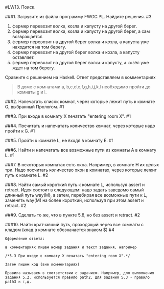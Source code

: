 #LW13. Поиск.

###1. Загрузите из файла программу FWGC.PL. Найдите решения. #3

1. фермер перевозит волка, козла и капусту на другой берег.
2. фермер перевозит волка, козла и капусту на другой берег, а сам возвращается.
3. фермер перевозит на другой берег волка и козла, а капуста уже находится на том берегу.
4. фермер перевозит на другой берег волка и козла, а капусту оставляет.
5. фермер перевозит на другой берег волка и капусту, а козёл  уже ждет на том берегу.

Сравните с решением на Haskell.
Ответ представляем в комментариях


> В доме с комнатами a, b,c,d,e,f,g,h,i,j,k,l необходимо пройти до комнаты g и l.

###2. Напечатать список комнат, через которые лежит путь к комнате G, выбранный Прологом. #1

###3. При входе в комнату X печатать "entering room X". #1

###4. Посчитать и напечатать количество комнат, через которые надо пройти к G. #1

###5. Пройти к комнате L, не входя в комнату E. #1

###6. Найти и напечатать все возможные пути из комнаты А в комнату L. #1

###7. В некоторых комнатах есть окна. Например, в комнате H их целых три. Надо посчитать количество окон в комнатах, через которые лежит путь к комнате L. #2

###8. Найти самый короткий путь к комнате L, используя assert и retract. Идея состоит в следующем: надо задать заведомо самый длинный путь way(М), а затем, перебирая все возможные пути к L, заменять way(M) на более короткий, используя при этом assert и retract. #2

###9. Сделать то же, что в пункте 5.8, но без assert и retract. #2

###10. Найти кратчайший путь, проходящий через все комнаты с кладом (клад в комнате обозначается знаком $) #4

```
Оформление ответа:

в комментариях пишем номер задания и текст задания, например

/*5.3 При входе в комнату X печатать "entering room X".*/

Затем пишем код (вне комментариях)

Правила называем в соответствии с заданием. Например, для выполнения задания 5.2. используется правило path2, для задания 5.3 - правило path3 и т,д.
```